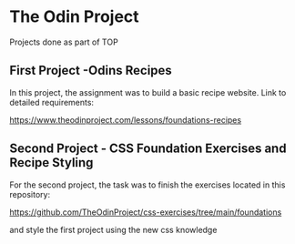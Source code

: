 # The Odin Project
 Projects done as part of TOP

## First Project -Odins Recipes
In this project, the assignment was to build a basic recipe website.
Link to detailed requirements:

https://www.theodinproject.com/lessons/foundations-recipes

## Second Project - CSS Foundation Exercises and Recipe Styling
For the second project, the task was to finish the exercises located in this repository:

https://github.com/TheOdinProject/css-exercises/tree/main/foundations

and style the first project using the new css knowledge
